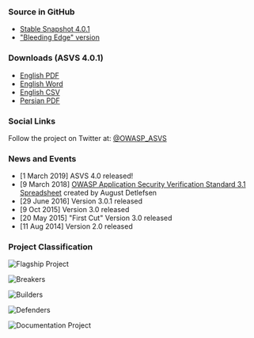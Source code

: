 ### Source in GitHub
* [Stable Snapshot 4.0.1](https://github.com/OWASP/ASVS/tree/v4.0.1)
* ["Bleeding Edge" version](https://github.com/OWASP/ASVS/tree/master)

### Downloads (ASVS 4.0.1)
* [English PDF](https://github.com/OWASP/ASVS/raw/master/4.0/OWASP%20Application%20Security%20Verification%20Standard%204.0-en.pdf)
* [English Word](https://github.com/OWASP/ASVS/raw/master/4.0/OWASP%20Application%20Security%20Verification%20Standard%204.0-en.docx)
* [English CSV](https://github.com/OWASP/ASVS/raw/master/4.0/OWASP%20Application%20Security%20Verification%20Standard%204.0-en.csv)
* [Persian PDF](https://github.com/OWASP/ASVS/raw/master/4.0/OWASP%20Application%20Security%20Verification%20Standard%204.0-fa.pdf)

### Social Links

Follow the project on Twitter at: [@OWASP_ASVS](https://twitter.com/OWASP_ASVS)

### News and Events

* [1 March 2019] ASVS 4.0 released!
* [9 March 2018] [OWASP Application Security Verification Standard 3.1 Spreadsheet](https://docs.google.com/spreadsheets/d/1ic7gsib--Cn4ujrA8rhvzuUmMFpQ2Jkl96SZDCEtqJg/edit?ts=5a6bafe1#gid=950526877) created by August Detlefsen
* [29 June 2016] Version 3.0.1 released
* [9 Oct 2015] Version 3.0 released
* [20 May 2015] "First Cut" Version 3.0 released
* [11 Aug 2014] Version 2.0 released


### Project Classification

![Flagship Project](assets/images/common/owasp_level_flagship.svg)

![Breakers](assets/images/common/owasp_breakers.svg)

![Builders](assets/images/common/owasp_builders.svg)

![Defenders](assets/images/common/owasp_defenders.svg)

![Documentation Project](assets/images/common/owasp_doc_project.svg)

<!--### Project Information
* Project Level
* Project Type
* Version, etc

### Downloads or Social Links
* [Download](#)
* [Social Link](#)

### Code Repository
* [repo](#)-->
